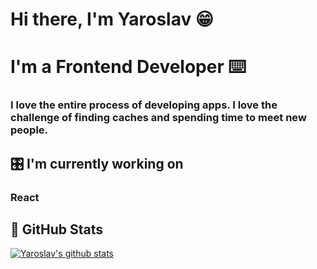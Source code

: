 # Hi there, I'm Yaroslav  😁

# I'm a Frontend Developer  ⌨️

### I love the entire process of developing apps. I love the challenge of finding caches and spending time to meet new people.

## 🎛 I'm currently working on

### React

## 🥬  GitHub Stats 

[![Yaroslav's github stats](https://github-readme-stats.vercel.app/api?username=yaroslavx)](https://github.com/yaroslavx)

